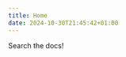 ```yaml
--- 
title: Home
date: 2024-10-30T21:45:42+01:00
---
```


Search the docs!
<link href="pagefind/pagefind-ui.css" rel="stylesheet">
<script src="pagefind/pagefind-ui.js"></script>
<div id="search"></div>
<script>
    window.addEventListener('DOMContentLoaded', (event) => {
        new PagefindUI({ element: "#search", showSubResults: true });
    });
</script>

<script>
document.write("<br>Last generation date:" + " " +document.lastModified);
</script>